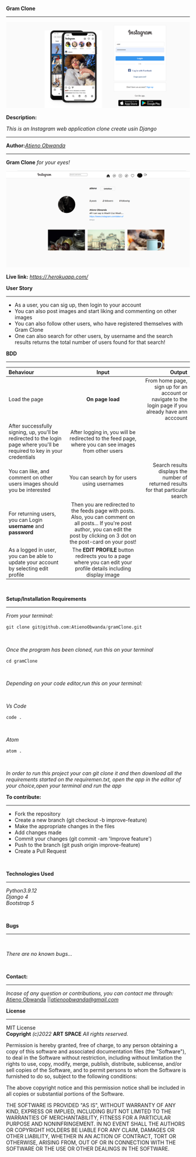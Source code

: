 **Gram Clone**
****
![Alt text](/projectScreenShot/landing.png?raw=true "Optional Title")

**Description:** </br>

*This is an Instagram web application clone create usin Django*

****
**Author:***[Atieno Obwanda](https://github.com/AtienoObwanda)* 
****
**Gram Clone** *for your eyes!*
<!-- Screenshots -->
![Alt text](/projectScreenShot/profile.png?raw=true "Optional Title")


**Live link:**  *[https://.herokuapp.com/](https://gramclon.herokuapp.com/)* <br />


**User Story** <br/>
****

* As a user, you can sig up, then login to your account <br/>
* You can also post images and start liking and commenting on other images<br/>
* You can also follow other users, who have registered themselves with Gram Clone <br/>
* One can also search for other users, by username and the search results returns the total number of users found for that search!<br/>

**BDD** <br/>
****
| Behaviour | Input | Output |
| :---------------- | :---------------: | ------------------: |
| Load the page | **On page load** | From home page, sign up for an account or navigate to the login page if you already have ann acccount|
| After successfully signing, up, you'll be redirected to the login page where you'll be required to key in your credentials| After logging in, you will be redirected to the feed page, where you can see images from other users|
| You can like, and comment on other users images should you be interested | You can search by for users using usernames | Search results displays the number of returned results for that particular search| 
| For returning users, you can Login  **username** and **password** | Then you are redirected to the feeds page with posts. Also, you can comment on all posts... If you're post author, you can edit the post by clicking on 3 dot on the post-card on your post! |
| As a logged in user, you can be able to update your account by selecting edit profile | The **EDIT PROFILE** button redirects you to a page where you can edit your profile details including display image|
<br/>

**Setup/Installation Requirements** 
****
*From your terminal:* <br />
```py
git clone git@github.com:AtienoObwanda/gramClone.git
```
<br />

*Once the program has been cloned, run this on your terminal* <br />

```
cd gramClone
```

<br />

*Depending on your code editor,run this on your terminal:* <br />

<br />

*Vs Code* <br />

```
code .
```
<br />

*Atom* <br />
```
atom .
```
<br />


*In order to run this project your can git clone it and then download all the requirements started on the requiremen.txt, open the app in the editor of your choice,open your terminal and run the  app*
<br />

**To contribute:**
****
* Fork the repository
* Create a new branch (git checkout -b improve-feature)
* Make the appropriate changes in the files
* Add changes made
* Commit your changes (git commit -am 'Improve feature')
* Push to the branch (git push origin improve-feature)
* Create a Pull Request

<br/>

**Technologies Used** <br/>
****

*Python3.9.12*<br />
*Django 4*<br />
*Bootstrap 5*<br />

<br/>

**Bugs** 
****

<br/>

*There are no known bugs...*

<br/>


**Contact:**
****

*Incase of any question or contributions, you can contact me through:*
 [Atieno Obwanda](https://github.com/AtienoObwanda) ||*atienoobwanda@gmail.com* </br>


**License**
****
MIT License <br/>
**Copyright** *(c)2022* **ART SPACE** *All rights reserved.*

Permission is hereby granted, free of charge, to any person obtaining a copy of this software and associated documentation files (the "Software"), to deal in the Software without restriction, including without limitation the rights to use, copy, modify, merge, publish, distribute, sublicense, and/or sell copies of the Software, and to permit persons to whom the Software is furnished to do so, subject to the following conditions:

The above copyright notice and this permission notice shall be included in all copies or substantial portions of the Software.

THE SOFTWARE IS PROVIDED "AS IS", WITHOUT WARRANTY OF ANY KIND, EXPRESS OR IMPLIED, INCLUDING BUT NOT LIMITED TO THE WARRANTIES OF MERCHANTABILITY, FITNESS FOR A PARTICULAR PURPOSE AND NONINFRINGEMENT. IN NO EVENT SHALL THE AUTHORS OR COPYRIGHT HOLDERS BE LIABLE FOR ANY CLAIM, DAMAGES OR OTHER LIABILITY, WHETHER IN AN ACTION OF CONTRACT, TORT OR OTHERWISE, ARISING FROM, OUT OF OR IN CONNECTION WITH THE SOFTWARE OR THE USE OR OTHER DEALINGS IN THE SOFTWARE.
